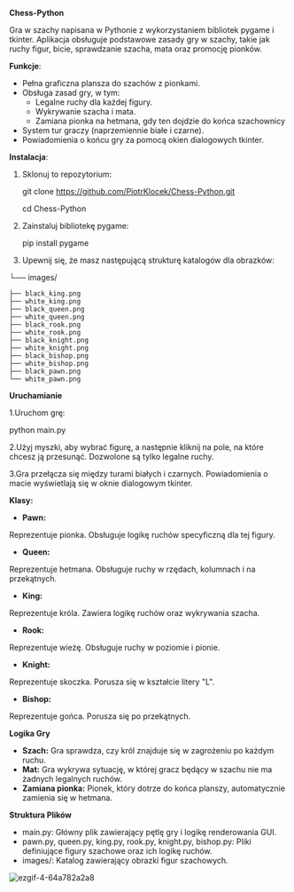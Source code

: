 **Chess-Python**

Gra w szachy napisana w Pythonie z wykorzystaniem bibliotek pygame i tkinter. Aplikacja obsługuje podstawowe zasady gry w szachy, takie jak ruchy figur, bicie, sprawdzanie szacha, mata oraz promocję pionków.

**Funkcje**:
* Pełna graficzna plansza do szachów z pionkami.
* Obsługa zasad gry, w tym:
  * Legalne ruchy dla każdej figury.
  * Wykrywanie szacha i mata.
  * Zamiana pionka na hetmana, gdy ten dojdzie do końca szachownicy
* System tur graczy (naprzemiennie białe i czarne).
* Powiadomienia o końcu gry za pomocą okien dialogowych tkinter.

**Instalacja**:
1. Sklonuj to repozytorium:
   
   git clone https://github.com/PiotrKlocek/Chess-Python.git
   
   cd Chess-Python

2. Zainstaluj bibliotekę pygame:
 
   pip install pygame

3. Upewnij się, że masz następującą strukturę katalogów dla obrazków:
   
   
└── images/

    ├── black_king.png
    ├── white_king.png
    ├── black_queen.png
    ├── white_queen.png
    ├── black_rook.png
    ├── white_rook.png
    ├── black_knight.png
    ├── white_knight.png
    ├── black_bishop.png
    ├── white_bishop.png
    ├── black_pawn.png
    └── white_pawn.png


**Uruchamianie**

1.Uruchom grę:
   
  python main.py
   
2.Użyj myszki, aby wybrać figurę, a następnie kliknij na pole, na które chcesz ją przesunąć. Dozwolone są tylko legalne ruchy.

3.Gra przełącza się między turami białych i czarnych. Powiadomienia o macie wyświetlają się w oknie dialogowym tkinter.

**Klasy:**

* **Pawn:**
  
Reprezentuje pionka. Obsługuje logikę ruchów specyficzną dla tej figury.

* **Queen:**
  
Reprezentuje hetmana. Obsługuje ruchy w rzędach, kolumnach i na przekątnych.

* **King:**
  
Reprezentuje króla. Zawiera logikę ruchów oraz wykrywania szacha.

* **Rook:**
  
Reprezentuje wieżę. Obsługuje ruchy w poziomie i pionie.

* **Knight:**
  
Reprezentuje skoczka. Porusza się w kształcie litery "L".

* **Bishop:**
  
Reprezentuje gońca. Porusza się po przekątnych.

**Logika Gry**

* **Szach:** Gra sprawdza, czy król znajduje się w zagrożeniu po każdym ruchu.
* **Mat:** Gra wykrywa sytuację, w której gracz będący w szachu nie ma żadnych legalnych ruchów.
* **Zamiana pionka:** Pionek, który dotrze do końca planszy, automatycznie zamienia się w hetmana.

  

**Struktura Plików**
- main.py: Główny plik zawierający pętlę gry i logikę renderowania GUI.
- pawn.py, queen.py, king.py, rook.py, knight.py, bishop.py: Pliki definiujące figury szachowe oraz ich logikę ruchów.
- images/: Katalog zawierający obrazki figur szachowych.




  
![ezgif-4-64a782a2a8](https://github.com/user-attachments/assets/211f56f4-bafe-4036-9d9f-99db00e56884)
